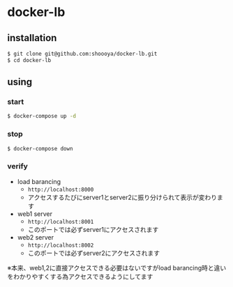 # docker-lb

## installation

```bash
$ git clone git@github.com:shoooya/docker-lb.git
$ cd docker-lb
```

## using

### start

```bash
$ docker-compose up -d
```

### stop

```bash
$ docker-compose down
```

### verify

- load barancing
  - `http://localhost:8000`
  - アクセスするたびにserver1とserver2に振り分けられて表示が変わります
- web1 server
  - `http://localhost:8001`
  - このポートでは必ずserver1にアクセスされます
- web2 server
  - `http://localhost:8002`
  - このポートでは必ずserver2にアクセスされます

※本来、web1,2に直接アクセスできる必要はないですがload barancing時と違いをわかりやすくする為アクセスできるようにしてます
